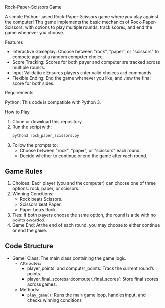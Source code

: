 
Rock-Paper-Scissors Game

A simple Python-based Rock-Paper-Scissors game where you play against the computer! This game implements the basic mechanics of Rock-Paper-Scissors, with options to play multiple rounds, track scores, and end the game whenever you choose.

Features

- Interactive Gameplay: Choose between "rock", "paper", or "scissors" to compete against a random computer choice.
- Score Tracking: Scores for both player and computer are tracked across multiple rounds.
- Input Validation: Ensures players enter valid choices and commands.
- Flexible Ending: End the game whenever you like, and view the final score for both sides.

Requirements

Python: This code is compatible with Python 3.

How to Play

1. Clone or download this repository.
2. Run the script with:
   ```bash
   python3 rock_paper_scissors.py
   ```
3. Follow the prompts to:
   - Choose between "rock", "paper", or "scissors" each round.
   - Decide whether to continue or end the game after each round.

## Game Rules

1. Choices: Each player (you and the computer) can choose one of three options: rock, paper, or scissors.
2. Winning Conditions:
   - Rock beats Scissors.
   - Scissors beat Paper.
   - Paper beats Rock.
3. Ties: If both players choose the same option, the round is a tie with no points awarded.
4. Game End: At the end of each round, you may choose to either continue or end the game.

## Code Structure

- Game` Class: The main class containing the game logic.
  - Attributes:
    - player_points` and computer_points: Track the current round’s points.
    - player_final_scores` and `computer_final_scores`: Store final scores across games.
  - Methods:
    - `play_game()`: Runs the main game loop, handles input, and checks winning conditions.
